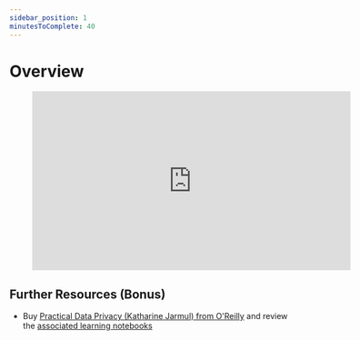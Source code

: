 ```yaml
---
sidebar_position: 1
minutesToComplete: 40
---
```


# Overview

<div style={{textAlign: 'center'}}>

<figure class="video-container">
    <iframe width="560" height="315" src="https://www.youtube.com/embed/gbjoFfrm4iw?start=1358" title="YouTube video player" frameborder="0" allow="accelerometer; autoplay; clipboard-write; encrypted-media; gyroscope; picture-in-picture" allowfullscreen></iframe>
</figure>

</div>

## Further Resources (Bonus)
* Buy [Practical Data Privacy (Katharine Jarmul) from O'Reilly](https://www.oreilly.com/library/view/practical-data-privacy/9781098129453/) and review the [associated learning notebooks](https://github.com/kjam/practical-data-privacy)
